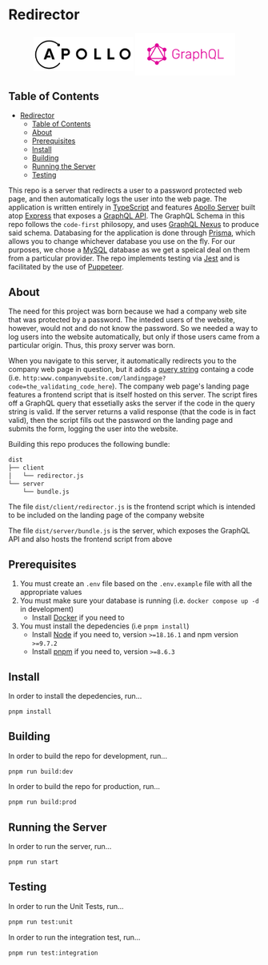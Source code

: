 # Redirector

<p align="center">
<img align="center" width="200" src="docs/images/apollo-logo.png" alt="Express Logo">
<img align="center" width="200" src="docs/images/graphql-logo.png" alt="GraphQL Logo">
</p>

## Table of Contents

- [Redirector](#redirector)
  - [Table of Contents](#table-of-contents)
  - [About](#about)
  - [Prerequisites](#prerequisites)
  - [Install](#install)
  - [Building](#building)
  - [Running the Server](#running-the-server)
  - [Testing](#testing)

This repo is a server that redirects a user to a password protected web page, and then automatically logs the user into the web page. The application is written entirely in [TypeScript](https://www.typescriptlang.org/) and features [Apollo Server](https://www.apollographql.com/docs/apollo-server/) built atop [Express](https://expressjs.com/) that exposes a [GraphQL API](https://graphql.org/). The GraphQL Schema in this repo follows the `code-first` philosopy, and uses [GraphQL Nexus](https://nexusjs.org/) to produce said schema. Databasing for the application is done through [Prisma](https://www.prisma.io/), which allows you to change whichever database you use on the fly. For our purposes, we chose a [MySQL](https://www.mysql.com/) database as we get a speical deal on them from a particular provider. The repo implements testing via [Jest](https://jestjs.io/) and is facilitated by the use of [Puppeteer](https://pptr.dev/).

## About

The need for this project was born because we had a company web site that was protected by a password. The inteded users of the website, however, would not and do not know the password. So we needed a way to log users into the website automatically, but only if those users came from a particular origin. Thus, this proxy server was born.

When you navigate to this server, it automatically redirects you to the company web page in question, but it adds a <a href="https://en.wikipedia.org/wiki/Query_string">query string</a> containg a code (i.e. `http:www.companywebsite.com/landingpage?code=the_validating_code_here`). The company web page's landing page features a frontend script that is itself hosted on this server. The script fires off a GraphQL query that essetially asks the server if the code in the query string is valid. If the server returns a valid response (that the code is in fact valid), then the script fills out the password on the landing page and submits the form, logging the user into the website.

Building this repo produces the following bundle:

```text
dist
├── client
│   └── redirector.js
└── server
    └── bundle.js
```

The file `dist/client/redirector.js` is the frontend script which is intended to be included on the landing page of the company website

The file `dist/server/bundle.js` is the server, which exposes the GraphQL API and also hosts the frontend script from above

## Prerequisites

1. You must create an `.env` file based on the `.env.example` file with all the appropriate values
2. You must make sure your database is running (i.e. `docker compose up -d` in development)
   - Install [Docker](https://www.docker.com/) if you need to
3. You must install the depedencies (i.e `pnpm install`)
   - Install [Node](https://nodejs.org/en) if you need to, version `>=18.16.1` and npm version `>=9.7.2`
   - Install [pnpm](https://pnpm.io/installation) if you need to, version `>=8.6.3`

## Install

In order to install the depedencies, run...

```bash
pnpm install
```

## Building

In order to build the repo for development, run...

```bash
pnpm run build:dev
```

In order to build the repo for production, run...

```bash
pnpm run build:prod
```

## Running the Server

In order to run the server, run...

```bash
pnpm run start
```

## Testing

In order to run the Unit Tests, run...

```bash
pnpm run test:unit
```

In order to run the integration test, run...

```bash
pnpm run test:integration
```
